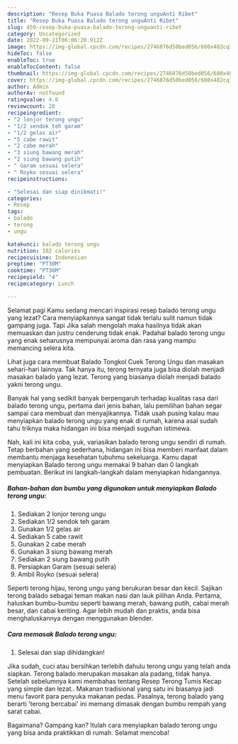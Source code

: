 ```yaml
---
description: "Resep Buka Puasa Balado terong unguAnti Ribet"
title: "Resep Buka Puasa Balado terong unguAnti Ribet"
slug: 459-resep-buka-puasa-balado-terong-unguanti-ribet
category: Uncategorized
date: 2022-09-21T06:06:20.912Z
image: https://img-global.cpcdn.com/recipes/2746876d50bed056/680x482cq70/balado-terong-ungu-foto-resep-utama.jpg
hideToc: false
enableToc: true
enableTocContent: false
thumbnail: https://img-global.cpcdn.com/recipes/2746876d50bed056/680x482cq70/balado-terong-ungu-foto-resep-utama.jpg
cover: https://img-global.cpcdn.com/recipes/2746876d50bed056/680x482cq70/balado-terong-ungu-foto-resep-utama.jpg
author: Admin
authorAv: notfound
ratingvalue: 4.6
reviewcount: 20
recipeingredient:
- "2 lonjor terong ungu"
- "1/2 sendok teh garam"
- "1/2 gelas air"
- "5 cabe rawit"
- "2 cabe merah"
- "3 siung bawang merah"
- "2 siung bawang putih"
- " Garam sesuai selera"
- " Royko sesuai selera"
recipeinstructions:

- "Selesai dan siap dinikmati!"
categories:
- Resep
tags:
- balado
- terong
- ungu

katakunci: balado terong ungu 
nutrition: 102 calories
recipecuisine: Indonesian
preptime: "PT30M"
cooktime: "PT36M"
recipeyield: "4"
recipecategory: Lunch

---
```



Selamat pagi Kamu sedang mencari inspirasi resep balado terong ungu yang lezat? Cara menyiapkannya sangat tidak terlalu sulit namun tidak gampang juga. Tapi Jika salah mengolah maka hasilnya tidak akan memuaskan dan justru cenderung tidak enak. Padahal balado terong ungu yang enak seharusnya mempunyai aroma dan rasa yang mampu memancing selera kita.


Lihat juga cara membuat Balado Tongkol Cuek Terong Ungu dan masakan sehari-hari lainnya. Tak hanya itu, terong ternyata juga bisa diolah menjadi masakan balado yang lezat. Terong yang biasanya diolah menjadi balado yakni terong ungu.

Banyak hal yang sedikit banyak berpengaruh terhadap kualitas rasa dari balado terong ungu, pertama dari jenis bahan, lalu pemilihan bahan segar sampai cara membuat dan menyajikannya. Tidak usah pusing kalau mau menyiapkan balado terong ungu yang enak di rumah, karena asal sudah tahu triknya maka hidangan ini bisa menjadi suguhan istimewa.


Nah, kali ini kita coba, yuk, variasikan balado terong ungu sendiri di rumah. Tetap berbahan yang sederhana, hidangan ini bisa memberi manfaat dalam membantu menjaga kesehatan tubuhmu sekeluarga. Kamu dapat menyiapkan Balado terong ungu memakai 9 bahan dan 0 langkah pembuatan. Berikut ini langkah-langkah dalam menyiapkan hidangannya.

<!--inarticleads1-->

##### Bahan-bahan dan bumbu yang digunakan untuk menyiapkan Balado terong ungu:

1. Sediakan 2 lonjor terong ungu
1. Sediakan 1/2 sendok teh garam
1. Gunakan 1/2 gelas air
1. Sediakan 5 cabe rawit
1. Gunakan 2 cabe merah
1. Gunakan 3 siung bawang merah
1. Sediakan 2 siung bawang putih
1. Persiapkan  Garam (sesuai selera)
1. Ambil  Royko (sesuai selera)


Seperti terong hijau, terong ungu yang berukuran besar dan kecil. Sajikan terong balado sebagai teman makan nasi dan lauk pilihan Anda. Pertama, haluskan bumbu-bumbu seperti bawang merah, bawang putih, cabai merah besar, dan cabai keriting. Agar lebih mudah dan praktis, anda bisa menghaluskannya dengan menggunakan blender. 

<!--inarticleads2-->

##### Cara memasak Balado terong ungu:


1. Selesai dan siap dihidangkan!

Jika sudah, cuci atau bersihkan terlebih dahulu terong ungu yang telah anda siapkan. Terong balado merupakan masakan ala padang, tidak hanya. Setelah sebelumnya kami membahas tentang Resep Terong Tumis Kecap yang simple dan lezat.. Makanan tradisional yang satu ini biasanya jadi menu favorit para penyuka makanan pedas. Pasalnya, terong balado yang berarti &#39;terong bercabai&#39; ini memang dimasak dengan bumbu rempah yang sarat cabai. 

Bagaimana? Gampang kan? Itulah cara menyiapkan balado terong ungu yang bisa anda praktikkan di rumah. Selamat mencoba!
